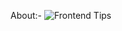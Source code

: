 About:-
![Frontend Tips](https://github.com/user-attachments/assets/3295046e-bdea-4bed-a11b-9253dfc1c5ed)

